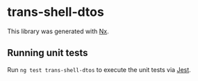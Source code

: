 # trans-shell-dtos

This library was generated with [Nx](https://nx.dev).

## Running unit tests

Run `ng test trans-shell-dtos` to execute the unit tests via [Jest](https://jestjs.io).
